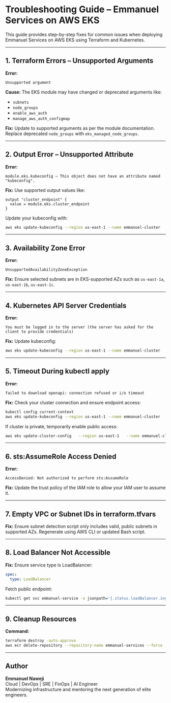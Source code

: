 
# Troubleshooting Guide – Emmanuel Services on AWS EKS

This guide provides step-by-step fixes for common issues when deploying Emmanuel Services on AWS EKS using Terraform and Kubernetes.

---

## 1. Terraform Errors – Unsupported Arguments

**Error:**
```
Unsupported argument
```

**Cause:**
The EKS module may have changed or deprecated arguments like:
- `subnets`
- `node_groups`
- `enable_aws_auth`
- `manage_aws_auth_configmap`

**Fix:**
Update to supported arguments as per the module documentation. Replace deprecated `node_groups` with `eks_managed_node_groups`.

---

## 2. Output Error – Unsupported Attribute

**Error:**
```
module.eks.kubeconfig – This object does not have an attribute named "kubeconfig".
```

**Fix:**
Use supported output values like:

```hcl
output "cluster_endpoint" {
  value = module.eks.cluster_endpoint
}
```

Update your kubeconfig with:

```bash
aws eks update-kubeconfig --region us-east-1 --name emmanuel-cluster
```

---

## 3. Availability Zone Error

**Error:**
```
UnsupportedAvailabilityZoneException
```

**Fix:**
Ensure selected subnets are in EKS-supported AZs such as `us-east-1a`, `us-east-1b`, `us-east-1c`.

---

## 4. Kubernetes API Server Credentials

**Error:**
```
You must be logged in to the server (the server has asked for the client to provide credentials)
```

**Fix:**
Update kubeconfig:

```bash
aws eks update-kubeconfig --region us-east-1 --name emmanuel-cluster
```

---

## 5. Timeout During kubectl apply

**Error:**
```
failed to download openapi: connection refused or i/o timeout
```

**Fix:**
Check your cluster connection and ensure endpoint access:

```bash
kubectl config current-context
aws eks update-kubeconfig --region us-east-1 --name emmanuel-cluster
```

If cluster is private, temporarily enable public access:

```bash
aws eks update-cluster-config   --region us-east-1   --name emmanuel-cluster   --resources-vpc-config endpointPublicAccess=true,publicAccessCidrs=<your_ip>/32
```

---

## 6. sts:AssumeRole Access Denied

**Error:**
```
AccessDenied: Not authorized to perform sts:AssumeRole
```

**Fix:**
Update the trust policy of the IAM role to allow your IAM user to assume it.

---

## 7. Empty VPC or Subnet IDs in terraform.tfvars

**Fix:**
Ensure subnet detection script only includes valid, public subnets in supported AZs. Regenerate using AWS CLI or updated Bash script.

---

## 8. Load Balancer Not Accessible

**Fix:**
Ensure service type is LoadBalancer:

```yaml
spec:
  type: LoadBalancer
```

Fetch public endpoint:

```bash
kubectl get svc emmanuel-service -o jsonpath='{.status.loadBalancer.ingress[0].hostname}'
```

---

## 9. Cleanup Resources

**Command:**
```bash
terraform destroy -auto-approve
aws ecr delete-repository --repository-name emmanuel-services --force
```

---


## Author

**Emmanuel Naweji**  
Cloud | DevOps | SRE | FinOps | AI Engineer  
Modernizing infrastructure and mentoring the next generation of elite engineers. 
